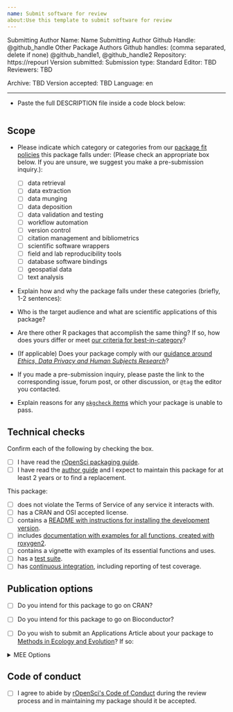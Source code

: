```yaml
---
name: Submit software for review 
about:Use this template to submit software for review
---
```


<!---
Below, please enter values for (1) submitting author GitHub handle (replacing "@github_handle@); and (2) Repository URL (replacing "https://repourl"). Values for additional package authors may also be specified, replacing "@github_handle1", "@github_handle2" - delete these if not needed. DO NOT DELETE HTML SYMBOLS (everything between "<!" and ">"). Replace only "@github_handle" and "https://repourl". This comment may be deleted once it has been read and understood.
--->

Submitting Author Name: Name
Submitting Author Github Handle: <!--author1-->@github_handle<!--end-author1-->
Other Package Authors Github handles: (comma separated, delete if none) <!--author-others-->@github_handle1, @github_handle2<!--end-author-others-->
Repository:  <!--repourl-->https://repourl<!--end-repourl-->
Version submitted:
Submission type: <!--submission-type-->Standard<!--end-submission-type-->
Editor: <!--editor--> TBD <!--end-editor-->
Reviewers: <!--reviewers-list--> TBD <!--end-reviewers-list-->
<!--due-dates-list--><!--end-due-dates-list-->
Archive: TBD
Version accepted: TBD
Language: <!--language-->en<!--end-language-->

---



-   Paste the full DESCRIPTION file inside a code block below:

```

```


## Scope

- Please indicate which category or categories from our [package fit policies](https://devguide.ropensci.org/softwarereview_policies.html#package-categories) this package falls under: (Please check an appropriate box below. If you are unsure, we suggest you make a pre-submission inquiry.):

	- [ ] data retrieval
	- [ ] data extraction
	- [ ] data munging
	- [ ] data deposition
    - [ ] data validation and testing
	- [ ] workflow automation
	- [ ] version control
	- [ ] citation management and bibliometrics
	- [ ] scientific software wrappers
	- [ ] field and lab reproducibility tools
	- [ ] database software bindings
	- [ ] geospatial data
	- [ ] text analysis

- Explain how and why the package falls under these categories (briefly, 1-2 sentences):


-   Who is the target audience and what are scientific applications of this package?

-   Are there other R packages that accomplish the same thing? If so, how does yours differ or meet [our criteria for best-in-category](https://ropensci.github.io/dev_guide/policies.html#overlap)?

-   (If applicable) Does your package comply with our [guidance around _Ethics, Data Privacy and Human Subjects Research_](https://devguide.ropensci.org/policies.html#ethics-data-privacy-and-human-subjects-research)?

-   If you made a pre-submission inquiry, please paste the link to the corresponding issue, forum post, or other discussion, or `@tag` the editor you contacted.

-   Explain reasons for any [`pkgcheck` items](https://docs.ropensci.org/pkgcheck/) which your package is unable to pass.

## Technical checks

Confirm each of the following by checking the box.

- [ ] I have read the [rOpenSci packaging guide](https://devguide.ropensci.org/building.html).
- [ ] I have read the [author guide](https://devdevguide.netlify.app/authors-guide.html) and I expect to maintain this package for at least 2 years or to find a replacement.

This package:

- [ ] does not violate the Terms of Service of any service it interacts with.
- [ ] has a CRAN and OSI accepted license.
- [ ] contains a [README with instructions for installing the development version](https://ropensci.github.io/dev_guide/building.html#readme).
- [ ] includes [documentation with examples for all functions, created with roxygen2](https://ropensci.github.io/dev_guide/building.html#documentation).
- [ ] contains a vignette with examples of its essential functions and uses.
- [ ] has a [test suite](https://ropensci.github.io/dev_guide/building.html#testing).
- [ ] has [continuous integration](https://ropensci.github.io/dev_guide/ci.html), including reporting of test coverage.

## Publication options

- [ ] Do you intend for this package to go on CRAN?
- [ ] Do you intend for this package to go on Bioconductor?

- [ ] Do you wish to submit an Applications Article about your package to [Methods in Ecology and Evolution](http://besjournals.onlinelibrary.wiley.com/hub/journal/10.1111/(ISSN)2041-210X/)? If so:

<details>
<summary>MEE Options</summary>

- [ ] The package is novel and will be of interest to the broad readership of the journal.
- [ ] The manuscript describing the package is no longer than 3000 words.
- [ ] You intend to archive the code for the package in a long-term repository which meets the requirements of the journal (see [MEE's Policy on Publishing Code](http://besjournals.onlinelibrary.wiley.com/hub/journal/10.1111/(ISSN)2041-210X/journal-resources/policy-on-publishing-code.html))
- (*Scope: Do consider MEE's [Aims and Scope](http://besjournals.onlinelibrary.wiley.com/hub/journal/10.1111/(ISSN)2041-210X/aims-and-scope/read-full-aims-and-scope.html) for your manuscript. We make no guarantee that your manuscript will be within MEE scope.*)
- (*Although not required, we strongly recommend having a full manuscript prepared when you submit here.*)
- (*Please do not submit your package separately to Methods in Ecology and Evolution*)

</details>

## Code of conduct

- [ ] I agree to abide by [rOpenSci's Code of Conduct](https://ropensci.org/code-of-conduct/) during the review process and in maintaining my package should it be accepted.
